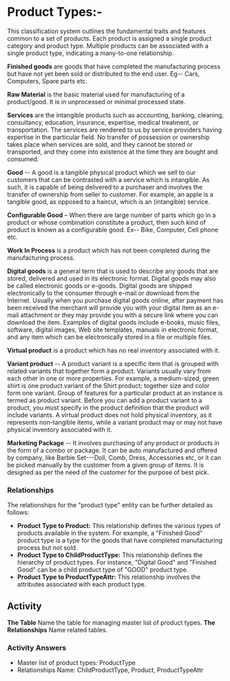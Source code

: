 # Product Types:-

This classification system outlines the fundamental traits and features common to a set of products. Each product is assigned a single product category and product type. Multiple products can be associated with a single product type, indicating a many-to-one relationship.
  
**Finished goods**  are goods that have completed the manufacturing process but have not yet been sold or distributed to the end user. Eg-- Cars, Computers, Spare parts etc.

**Raw Material** is the basic material used for manufacturing of a product/good. It is in unprocessed or minimal processed state.

**Services** are the intangible products such as accounting, banking, cleaning, consultancy, education, insurance, expertise, medical treatment, or transportation. The services are rendered to us by service providers having expertise in the particular field. No transfer of possession or ownership takes place when services are sold, and they cannot be stored or transported, and they come into existence at the time they are bought and consumed.

**Good** -- A good is a tangible physical product which we sell to our customers that can be contrasted with a service which is intangible. As such, it is capable of being delivered to a purchaser and involves the transfer of ownership from seller to customer. For example, an apple is a tangible good, as opposed to a haircut, which is an (intangible) service.

**Configurable Good** – When there are large number of parts which go in a product or whose combination constitute a product, then such kind of product is known as a configurable good. Ex-- Bike, Computer, Cell phone etc.

**Work In Process** is a product which has not been completed during the manufacturing process. 

**Digital goods** is a general term that is used to describe any goods that are stored, delivered and used in its electronic format. Digital goods may also be called electronic goods or e-goods. Digital goods are shipped electronically to the consumer through e-mail or download from the Internet. Usually when you purchase digital goods online, after payment has been received the merchant will provide you with your digital item as an e-mail attachment or they may provide you with a secure link where you can download the item. Examples of digital goods include e-books, music files, software, digital images, Web site templates, manuals in electronic format, and any item which can be electronically stored in a file or multiple files.

**Virtual product** is a product which has no real inventory associated with it.

**Variant product** -- A product variant is a specific item that is grouped with related variants that together form a product. Variants usually vary from each other in one or more properties. For example, a medium-sized, green shirt is one product variant of the Shirt product; together size and color form one variant. Group of features for a particular product at an instance is termed as product variant. Before you can add a product variant to a product, you must specify in the product definition that the product will include variants. A virtual product does not hold physical inventory, as it represents non-tangible items, while a variant product may or may not have physical inventory associated with it.

**Marketing Package** -- It involves purchasing of any product or products in the form of a combo or package. It can be auto manufactured and offered by company, like Barbie Set---Doll, Comb, Dress, Accessories etc, or it can be picked manually by the customer from a given group of items. It is designed as per the need of the customer for the purpose of best pick. 

### Relationships
The relationships for the "product type" entity can be further detailed as follows:

- **Product Type to Product:** This relationship defines the various types of products available in the system. For example, a "Finished Good" product type is a type for the goods that have completed manufacturing process but not sold.
- **Product Type to ChildProductType:** This relationship defines the hierarchy of product types. For instance, "Digital Good" and 
"Finished Good" can be a child product type of "GOOD" product type.
- **Product Type to ProductTypeAttr:** This relationship involves the attributes associated with each product type.

## Activity

**The Table** Name the table for managing master list of product types.
**The Relationships** Name related tables.

### Activity Answers

- Master list of product types: ProductType
- Relationships Name: ChildProductType, Product, ProductTypeAttr
